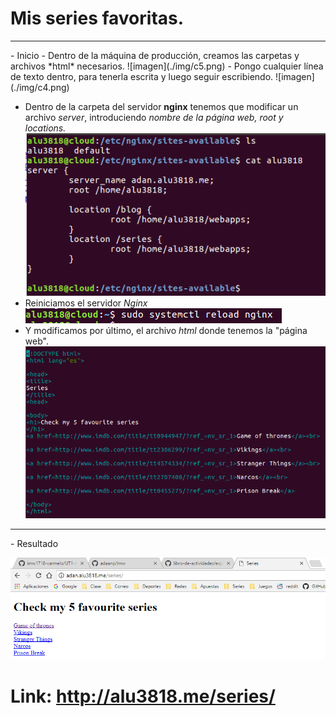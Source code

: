 # Mis series favoritas.
<hr>
-  Inicio
  - Dentro de la máquina de producción, creamos las carpetas y archivos *html* necesarios.
![imagen](./img/c5.png)
   - Pongo cualquier línea de texto dentro, para tenerla escrita y luego seguir escribiendo.
![imagen](./img/c4.png)

  - Dentro de la carpeta del servidor **nginx** tenemos que modificar un archivo *server*, introduciendo *nombre de la página web, root y locations.*
 ![imagen](./img/c6.png)
  - Reiniciamos el servidor *Nginx*
![imagen](./img/c2.png)
  - Y modificamos por último, el archivo *html* donde tenemos la "página web".
  ![imagen](./img/c7.png)
<hr>
-   Resultado

![imagen](./img/c8.png)

# Link: http://alu3818.me/series/
